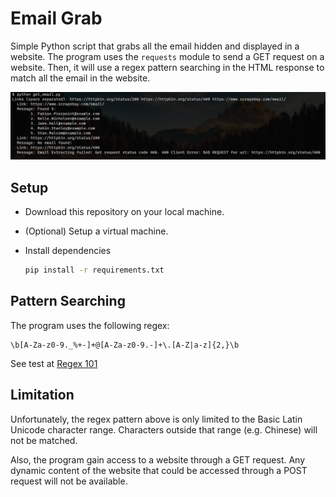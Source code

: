 # Email Grab

Simple Python script that grabs all the email hidden and displayed in a website. The program uses the `requests` module to send a GET request on a website. Then, it will use a regex pattern searching in the HTML response to match all the email in the website. 

![](media/example.png)

## Setup

- Download this repository on your local machine. 

- (Optional) Setup a virtual machine.

- Install dependencies

  ```bash
  pip install -r requirements.txt
  ```

## Pattern Searching

The program uses the following regex:

```
\b[A-Za-z0-9._%+-]+@[A-Za-z0-9.-]+\.[A-Z|a-z]{2,}\b
```

See test at [Regex 101](https://regex101.com/r/kHPv0b/1)

## Limitation

Unfortunately, the regex pattern above is only limited to the Basic Latin Unicode character range. Characters outside that range (e.g. Chinese) will not be matched.

Also, the program gain access to a website through a GET request. Any dynamic content of the website that could be accessed through a POST request will not be available. 

